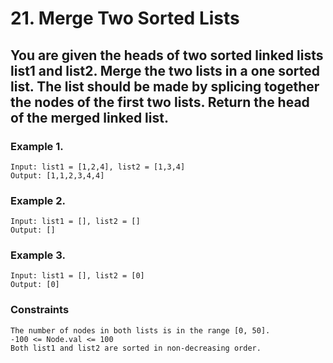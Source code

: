 # 21. Merge Two Sorted Lists
## You are given the heads of two sorted linked lists list1 and list2. Merge the two lists in a one sorted list. The list should be made by splicing together the nodes of the first two lists. Return the head of the merged linked list.
### Example 1.
```
Input: list1 = [1,2,4], list2 = [1,3,4]
Output: [1,1,2,3,4,4]
```
### Example 2.
```
Input: list1 = [], list2 = []
Output: []
```
### Example 3.
```
Input: list1 = [], list2 = [0]
Output: [0]
```
### Constraints
```
The number of nodes in both lists is in the range [0, 50].
-100 <= Node.val <= 100
Both list1 and list2 are sorted in non-decreasing order.
```
